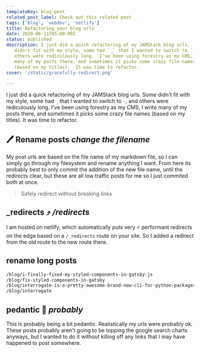 ```yaml
---
templateKey: blog-post
related_post_label: Check out this related post
tags: ['blog', 'webdev', 'netlify']
title: Refactoring your blog urls
date: 2020-06-11T05:00:00Z
status: published
description: I just did a quick refactoring of my JAMStack blog urls.  Some
   didn't fit with my style, some had `_` that I wanted to switch to `-`, and
   others were rediculously long.  I've been using forestry as my CMS, I write
   many of my posts there, and sometimes it picks some crazy file names
   (based on my titles).  It was time to refactor.
cover: '/static/gracefully-redirect.png'

---
```


I just did a quick refactoring of my JAMStack blog urls.  Some didn't fit with
my style, some had `_` that I wanted to switch to `-`, and others were
rediculously long.  I've been using forestry as my CMS, I write many of my
posts there, and sometimes it picks some crazy file names (based on my titles).
It was time to refactor.

## 🖊 Rename posts _change the filename_

My post urls are based on the file name of my markdown file, so I can simply go
through my filesystem and rename anything I want.  From here its probably best
to only commit the addition of the new file name, until the redirects clear,
but these are all low traffic posts for me so I just commited both at once.

> Safely redirect without breaking links

## _redirects ⤴ _/redirects_

I am hosted on netlify, which automatically puts very ⚡ performant redirects
on the edge based on a `/_redirects` route on your site.  So I added a redirect
from the old route to the new route there.

## rename long posts

``` bash 
/blog/i-finally-fixed-my-styled-components-in-gatsby-js
/blog/fix-styled-components-in-gatsby
/blog/interrogate-is-a-pretty-awesome-brand-new-cli-for-python-packages
/blog/interrogate
```

## pedantic 🤔 _probably_

This is probably being a bit pedantic.  Realistically my urls were probably ok.
These posts probably aren't going to be topping the google search charts
anyways, but I wanted to do it without killing off any links that I may have
happened to post somewhere.

